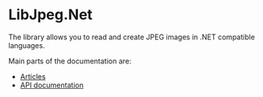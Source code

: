LibJpeg.Net
===========

The library allows you to read and create JPEG images in .NET compatible languages.

Main parts of the documentation are:
- [Articles](~/articles/welcome.html)
- [API documentation](~/api/BitMiracle.LibJpeg.html)


